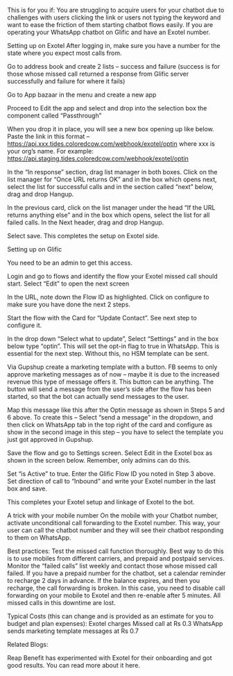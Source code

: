 

This is for you if:
You are struggling to acquire users for your chatbot due to challenges with users clicking the link or users not typing the keyword and want to ease the friction of them starting chatbot flows easily.
If you are operating your WhatsApp chatbot on Glific and have an Exotel number.

Setting up on Exotel
After logging in, make sure you have a number for the state where you expect most calls from.

Go to address book and create 2 lists – success and failure (success is for those whose missed call returned a response from Glific server successfully and failure for where it fails)


Go to App bazaar in the menu and create a new app


Proceed to Edit the app and select and drop into the selection box the component called “Passthrough”


When you drop it in place, you will see a new box opening up like below. Paste the link in this format – https://api.xxx.tides.coloredcow.com/webhook/exotel/optin where xxx is your org’s name. For example: https://api.staging.tides.coloredcow.com/webhook/exotel/optin

In the “In response” section, drag list manager in both boxes. Click on the list manager for “Once URL returns OK” and in the box which opens next, select the list for successful calls and in the section called “next” below, drag and drop Hangup.

In the previous card, click on the list manager under the head “If the URL returns anything else” and in the box which opens, select the list for all failed calls. In the Next header, drag and drop Hangup.

Select save. This completes the setup on Exotel side.



Setting up on Glific

You need to be an admin to get this access.

Login and go to flows and identify the flow your Exotel missed call should start. Select “Edit” to open the next screen

In the URL, note down the Flow ID as highlighted. Click on configure to make sure you have done the next 2 steps.


Start the flow with the Card for “Update Contact”. See next step to configure it.

In the drop down “Select what to update”, Select “Settings” and in the box below type “optin”. This will set the opt-in flag to true in WhatsApp. This is essential for the next step. Without this, no HSM template can be sent.

Via Gupshup create a marketing template with a button. FB seems to only approve marketing messages as of now – maybe it is due to the increased revenue this type of message offers it. This button can be anything. The button will send a message from the user’s side after the flow has been started, so that the bot can actually send messages to the user.

Map this message like this after the Optin message as shown in Steps 5 and 6 above. To create this – Select “send a message” in the dropdown, and then click on WhatsApp tab in the top right of the card and configure as show in the second image in this step – you have to select the template you just got approved in Gupshup.


Save the flow and go to Settings screen. Select Edit in the Exotel box as shown in the screen below. Remember, only admins can do this.


Set “is Active” to true. Enter the Glific Flow ID you noted in Step 3 above. Set direction of call to “Inbound” and write your Exotel number in the last box and save.


This completes your Exotel setup and linkage of Exotel to the bot.


A trick with your mobile number
On the mobile with your Chatbot number, activate unconditional call forwarding to the Exotel number. This way, your user can call the chatbot number and they will see their chatbot responding to them on WhatsApp.



Best practices:
Test the missed call function thoroughly. Best way to do this is to use mobiles from different carriers, and prepaid and postpaid services.
Monitor the “failed calls” list weekly and contact those whose missed call failed.
If you have a prepaid number for the chatbot, set a calendar reminder to recharge 2 days in advance. If the balance expires, and then you recharge, the call forwarding is broken. In this case, you need to disable call forwarding on your mobile to Exotel and then re-enable after 5 minutes. All missed calls in this downtime are lost.

Typical Costs (this can change and is provided as an estimate for you to budget and plan expenses):
Exotel charges Missed call at Rs 0.3
WhatsApp sends marketing template messages at Rs 0.7


Related Blogs:

Reap Benefit has experimented with Exotel for their onboarding and got good results. You can read more about it here.


